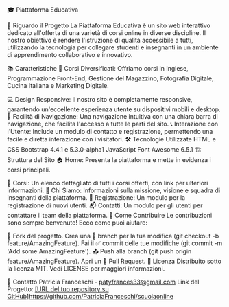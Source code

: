 🎓 Piattaforma Educativa

🌟 Riguardo il Progetto
La Piattaforma Educativa è un sito web interattivo dedicato all'offerta di una varietà di corsi online in diverse discipline. Il nostro obiettivo è rendere l'istruzione di qualità accessibile a tutti, utilizzando la tecnologia per collegare studenti e insegnanti in un ambiente di apprendimento collaborativo e innovativo.

📚 Caratteristiche
🌈 Corsi Diversificati: Offriamo corsi in Inglese, Programmazione Front-End, Gestione del Magazzino, Fotografia Digitale, Cucina Italiana e Marketing Digitale.

💻 Design Responsive: Il nostro sito è completamente responsive, garantendo un'eccellente esperienza utente su dispositivi mobili e desktop.
🧭 Facilità di Navigazione: Una navigazione intuitiva con una chiara barra di navigazione, che facilita l'accesso a tutte le parti del sito.
📞 Interazione con l'Utente: Include un modulo di contatto e registrazione, permettendo una facile e diretta interazione con i visitatori.
🛠 Tecnologie Utilizzate
HTML e CSS
Bootstrap 4.4.1 e 5.3.0-alpha1
JavaScript
Font Awesome 6.5.1
🏗 Struttura del Sito
🏠 Home: Presenta la piattaforma e mette in evidenza i corsi principali.

📖 Corsi: Un elenco dettagliato di tutti i corsi offerti, con link per ulteriori informazioni.
👥 Chi Siamo: Informazioni sulla missione, visione e squadra di insegnanti della piattaforma.
📝 Registrazione: Un modulo per la registrazione di nuovi utenti.
📬 Contatti: Un modulo per gli utenti per contattare il team della piattaforma.
🤝 Come Contribuire
Le contribuzioni sono sempre benvenute! Ecco come puoi aiutare:

🔀 Fork del progetto.
Crea una 🔖 branch per la tua modifica (git checkout -b feature/AmazingFeature).
Fai il ✅ commit delle tue modifiche (git commit -m 'Add some AmazingFeature').
📤 Push alla branch (git push origin feature/AmazingFeature).
Apri un 🔗 Pull Request.
📜 Licenza
Distribuito sotto la licenza MIT. Vedi LICENSE per maggiori informazioni.

📩 Contatto
Patricia Franceschi - patyfrances33@gmail.com
Link del Progetto: [[URL del tuo repository su GitHub]](https://github.com/PatriciaFranceschi/scuolaonline)https://github.com/PatriciaFranceschi/scuolaonline
